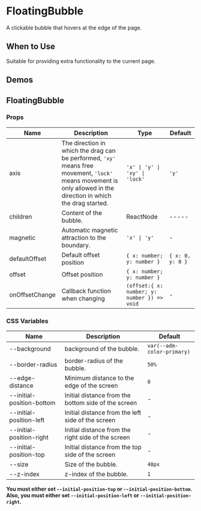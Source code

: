 # FloatingBubble <Experimental></Experimental>

A clickable bubble that hovers at the edge of the page.

## When to Use

Suitable for providing extra functionality to the current page.

## Demos

<code src="./demos/demo1.tsx"></code>

<code src="./demos/demo2.tsx"></code>

<code src="./demos/demo3.tsx"></code>

<code src="./demos/demo4.tsx"></code>

## FloatingBubble

### Props

| Name           | Description                                                                                                                                                       | Type                                        | Default          |
| -------------- | ----------------------------------------------------------------------------------------------------------------------------------------------------------------- | ------------------------------------------- | ---------------- |
| axis           | The direction in which the drag can be performed, `'xy'` means free movement, `'lock'` means movement is only allowed in the direction in which the drag started. | `'x' \| 'y' \| 'xy' \| 'lock'`              | `'y'`            |
| children       | Content of the bubble.                                                                                                                                            | ReactNode                                   | -----            |
| magnetic       | Automatic magnetic attraction to the boundary.                                                                                                                    | `'x' \| 'y'`                                | -                |
| defaultOffset  | Default offset position                                                                                                                                           | `{ x: number; y: number }`                  | `{ x: 0, y: 0 }` |
| offset         | Offset position                                                                                                                                                   | `{ x: number; y: number }`                  |                  |
| onOffsetChange | Callback function when changing                                                                                                                                   | `(offset:{ x: number; y: number }) => void` | -                |

### CSS Variables

| Name                      | Description                                         | Default                    |
| ------------------------- | --------------------------------------------------- | -------------------------- |
| --background              | background of the bubble.                           | `var(--adm-color-primary)` |
| --border-radius           | border-radius of the bubble.                        | `50%`                      |
| --edge-distance           | Minimum distance to the edge of the screen          | `0`                        |
| --initial-position-bottom | Initial distance from the bottom side of the screen | -                          |
| --initial-position-left   | Initial distance from the left side of the screen   | -                          |
| --initial-position-right  | Initial distance from the right side of the screen  | -                          |
| --initial-position-top    | Initial distance from the top side of the screen    | -                          |
| --size                    | Size of the bubble.                                 | `48px`                     |
| --z-index                 | z-index of the bubble.                              | `1`                        |

**You must either set `--initial-position-top` or `--initial-position-bottom`. Also, you must either set `--initial-position-left` or `--initial-position-right`.**
